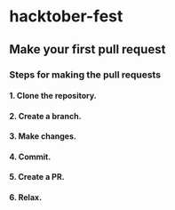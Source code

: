 # hacktober-fest
## Make your first pull request
### Steps for making the pull requests
#### 1. Clone the repository.
#### 2. Create a branch.
#### 3. Make changes.
#### 4. Commit.
#### 5. Create a PR.
#### 6. Relax.

